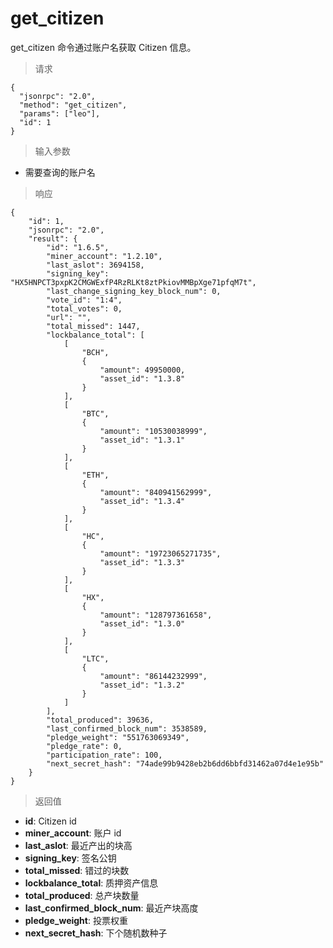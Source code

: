 # get_citizen

get_citizen 命令通过账户名获取 Citizen 信息。

> 请求
```
{
  "jsonrpc": "2.0", 
  "method": "get_citizen", 
  "params": ["leo"], 
  "id": 1
}
```

> 输入参数

* 需要查询的账户名

> 响应

```
{
    "id": 1,
    "jsonrpc": "2.0",
    "result": {
        "id": "1.6.5",
        "miner_account": "1.2.10",
        "last_aslot": 3694158,
        "signing_key": "HX5HNPCT3pxpK2CMGWExfP4RzRLKt8ztPkiovMMBpXge71pfqM7t",
        "last_change_signing_key_block_num": 0,
        "vote_id": "1:4",
        "total_votes": 0,
        "url": "",
        "total_missed": 1447,
        "lockbalance_total": [
            [
                "BCH",
                {
                    "amount": 49950000,
                    "asset_id": "1.3.8"
                }
            ],
            [
                "BTC",
                {
                    "amount": "10530038999",
                    "asset_id": "1.3.1"
                }
            ],
            [
                "ETH",
                {
                    "amount": "840941562999",
                    "asset_id": "1.3.4"
                }
            ],
            [
                "HC",
                {
                    "amount": "19723065271735",
                    "asset_id": "1.3.3"
                }
            ],
            [
                "HX",
                {
                    "amount": "128797361658",
                    "asset_id": "1.3.0"
                }
            ],
            [
                "LTC",
                {
                    "amount": "86144232999",
                    "asset_id": "1.3.2"
                }
            ]
        ],
        "total_produced": 39636,
        "last_confirmed_block_num": 3538589,
        "pledge_weight": "551763069349",
        "pledge_rate": 0,
        "participation_rate": 100,
        "next_secret_hash": "74ade99b9428eb2b6dd6bbfd31462a07d4e1e95b"
    }
}
```

> 返回值

- **id**: Citizen id
- **miner_account**: 账户 id
- **last_aslot**: 最近产出的块高
- **signing_key**: 签名公钥
- **total_missed**: 错过的块数
- **lockbalance_total**: 质押资产信息
- **total_produced**: 总产块数量
- **last_confirmed_block_num**: 最近产块高度
- **pledge_weight**: 投票权重
- **next_secret_hash**: 下个随机数种子

